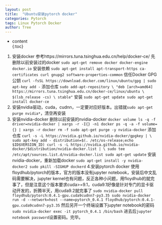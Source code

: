 ```yaml
---
layout: post                                                    
title:  "Ubuntu安装pytorch docker"
categories: Pytorch
tags: Linux Pytorch Docker
author: Tree 
---  
```


* content                                                       
{:toc}

1. 安装docker 参考https://mirrors.tuna.tsinghua.edu.cn/help/docker-ce/
先删除以前安装过的docker 
`sudo apt-get remove docker docker-engine docker.io`
安装依赖
 `sudo apt-get install apt-transport-https ca-certificates curl gnupg2 software-properties-common`
信任Docker GPG公钥 
`curl -fsSL https://download.docker.com/linux/ubuntu/gpg | sudo apt-key add -`
添加仓库
 `sudo add-apt-repository \
   "deb [arch=amd64] https://mirrors.tuna.tsinghua.edu.cn/docker-ce/linux/ubuntu \
   $(lsb_release -cs) \
   stable"`
安装
`sudo apt-get update
 sudo apt-get install docker-ce`
2. 安装nvidia驱动，cuda，cudnn，一定要对应好版本。出错就`sudo apt-get purge nvidia*`，清空再安装
3. 安装nvidia-docker
删除以前安装的nvidia-docker
`docker volume ls -q -f driver=nvidia-docker | xargs -r -I{} -n1 docker ps -q -a -f volume={} | xargs -r docker rm -f
sudo apt-get purge -y nvidia-docker`
添加仓库
`curl -s -L https://nvidia.github.io/nvidia-docker/gpgkey | \
  sudo apt-key add -
distribution=$(. /etc/os-release;echo $ID$VERSION_ID)
curl -s -L https://nvidia.github.io/nvidia-docker/$distribution/nvidia-docker.list | \
  sudo tee /etc/apt/sources.list.d/nvidia-docker.list
sudo apt-get update`
安装nvidia-docker，重新加载docker
`sudo apt-get install -y nvidia-docker2
sudo pkill -SIGHUP dockerd`
4.安装pytorch docker
使用floydhub/pytorch的版本，官方的版本没有jupyter notebook，安装后中文乱码需要解决，jupyter kernel也有问题，反正各种小问题，用floydhub的就完事了，但是注意这个版本要求cuda>=9.1，cuda9.1好像是针对专门的显卡驱动开发的，折腾半天，用cuda9.2就完事了
`sudo nvidia-docker pull floydhub/pytorch:0.4.1-gpu.cuda9cudnn7-py3.35
sudo nvidia-docker run -d --network=host --name=pytorch_0.4.1 floydhub/pytorch:0.4.1-gpu.cuda9cudnn7-py3.35`
然后另开一个终端设置下jupyter notebook的密码
`sudo nvidia-docker exec -it pytorch_0.4.1 /bin/bash`
进去后`jupyter notebook password`设置密码。完毕。